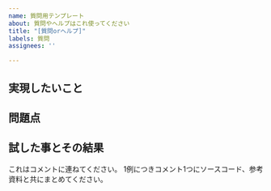 ```yaml
---
name: 質問用テンプレート
about: 質問やヘルプはこれ使ってください
title: "[質問orヘルプ]"
labels: 質問
assignees: ''

---
```


## 実現したいこと

## 問題点

## 試した事とその結果
これはコメントに連ねてください。
1例につきコメント1つにソースコード、参考資料と共にまとめてください。

